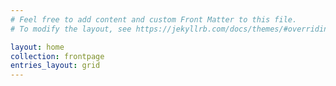 ```yaml
---
# Feel free to add content and custom Front Matter to this file.
# To modify the layout, see https://jekyllrb.com/docs/themes/#overriding-theme-defaults

layout: home
collection: frontpage
entries_layout: grid
---
```

